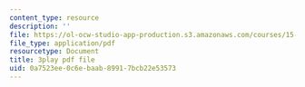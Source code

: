 ```yaml
---
content_type: resource
description: ''
file: https://ol-ocw-studio-app-production.s3.amazonaws.com/courses/15-s12-blockchain-and-money-fall-2018/0a7523ee0c6ebaab89917bcb22e53573_zGDTt9Q3vyM.pdf
file_type: application/pdf
resourcetype: Document
title: 3play pdf file
uid: 0a7523ee-0c6e-baab-8991-7bcb22e53573
---
```


